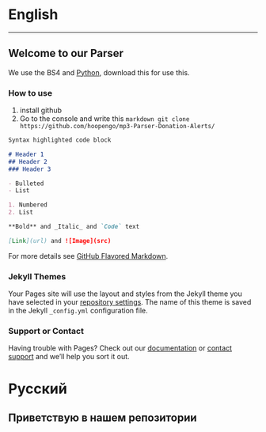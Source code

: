 # English
-----------
## Welcome to our Parser

We use the BS4 and [Python](https://www.python.org/), download this for use this.

### How to use
1) install github
2) Go to the console and write this ```markdown git clone https://github.com/hoopengo/mp3-Parser-Donation-Alerts/ ```

```markdown
Syntax highlighted code block

# Header 1
## Header 2
### Header 3

- Bulleted
- List

1. Numbered
2. List

**Bold** and _Italic_ and `Code` text

[Link](url) and ![Image](src)
```

For more details see [GitHub Flavored Markdown](https://guides.github.com/features/mastering-markdown/).

### Jekyll Themes

Your Pages site will use the layout and styles from the Jekyll theme you have selected in your [repository settings](https://github.com/hoopengo/mp3-Parser-Donation-Alerts/settings). The name of this theme is saved in the Jekyll `_config.yml` configuration file.

### Support or Contact

Having trouble with Pages? Check out our [documentation](https://help.github.com/categories/github-pages-basics/) or [contact support](https://github.com/contact) and we’ll help you sort it out.
# Русский
## Приветствую в нашем репозитории
